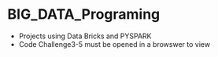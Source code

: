 # BIG_DATA_Programing
* Projects using Data Bricks and PYSPARK
* Code Challenge3-5 must be opened in a browswer to view
